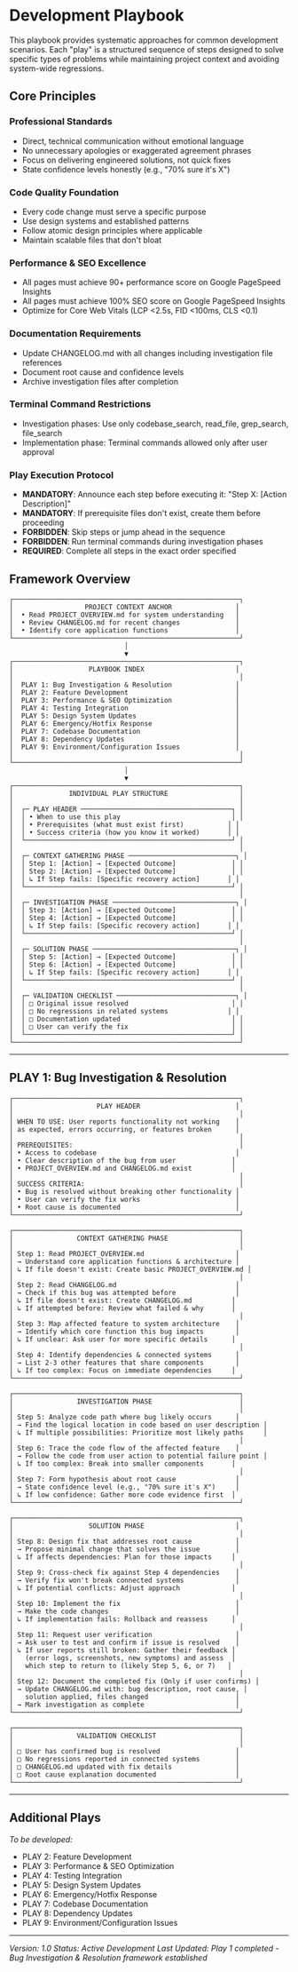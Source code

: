 # Development Playbook

This playbook provides systematic approaches for common development scenarios. Each "play" is a structured sequence of steps designed to solve specific types of problems while maintaining project context and avoiding system-wide regressions.

## Core Principles

### **Professional Standards**
- Direct, technical communication without emotional language
- No unnecessary apologies or exaggerated agreement phrases
- Focus on delivering engineered solutions, not quick fixes
- State confidence levels honestly (e.g., "70% sure it's X")

### **Code Quality Foundation**
- Every code change must serve a specific purpose
- Use design systems and established patterns
- Follow atomic design principles where applicable
- Maintain scalable files that don't bloat

### **Performance & SEO Excellence**
- All pages must achieve 90+ performance score on Google PageSpeed Insights
- All pages must achieve 100% SEO score on Google PageSpeed Insights
- Optimize for Core Web Vitals (LCP <2.5s, FID <100ms, CLS <0.1)

### **Documentation Requirements**
- Update CHANGELOG.md with all changes including investigation file references
- Document root cause and confidence levels
- Archive investigation files after completion

### **Terminal Command Restrictions**
- Investigation phases: Use only codebase_search, read_file, grep_search, file_search
- Implementation phase: Terminal commands allowed only after user approval

### **Play Execution Protocol**
- **MANDATORY**: Announce each step before executing it: "Step X: [Action Description]"
- **MANDATORY**: If prerequisite files don't exist, create them before proceeding
- **FORBIDDEN**: Skip steps or jump ahead in the sequence
- **FORBIDDEN**: Run terminal commands during investigation phases
- **REQUIRED**: Complete all steps in the exact order specified

## Framework Overview

```
┌─────────────────────────────────────────────────────────┐
│                  PROJECT CONTEXT ANCHOR                │
│  • Read PROJECT_OVERVIEW.md for system understanding   │
│  • Review CHANGELOG.md for recent changes              │
│  • Identify core application functions                 │
└─────────────────────────────────────────────────────────┘
                             │
                             ▼
┌─────────────────────────────────────────────────────────┐
│                   PLAYBOOK INDEX                       │
│                                                         │
│  PLAY 1: Bug Investigation & Resolution                │
│  PLAY 2: Feature Development                           │
│  PLAY 3: Performance & SEO Optimization                │
│  PLAY 4: Testing Integration                           │
│  PLAY 5: Design System Updates                         │
│  PLAY 6: Emergency/Hotfix Response                     │
│  PLAY 7: Codebase Documentation                        │
│  PLAY 8: Dependency Updates                            │
│  PLAY 9: Environment/Configuration Issues              │
│                                                         │
└─────────────────────────────────────────────────────────┘
                             │
                             ▼
┌─────────────────────────────────────────────────────────┐
│              INDIVIDUAL PLAY STRUCTURE                  │
│                                                         │
│  ┌─ PLAY HEADER ──────────────────────────────────────┐ │
│  │ • When to use this play                            │ │
│  │ • Prerequisites (what must exist first)           │ │
│  │ • Success criteria (how you know it worked)       │ │
│  └────────────────────────────────────────────────────┘ │
│                                                         │
│  ┌─ CONTEXT GATHERING PHASE ───────────────────────────┐ │
│  │ Step 1: [Action] → [Expected Outcome]              │ │
│  │ Step 2: [Action] → [Expected Outcome]              │ │
│  │ ↳ If Step fails: [Specific recovery action]       │ │
│  └────────────────────────────────────────────────────┘ │
│                                                         │
│  ┌─ INVESTIGATION PHASE ───────────────────────────────┐ │
│  │ Step 3: [Action] → [Expected Outcome]              │ │
│  │ Step 4: [Action] → [Expected Outcome]              │ │
│  │ ↳ If Step fails: [Specific recovery action]       │ │
│  └────────────────────────────────────────────────────┘ │
│                                                         │
│  ┌─ SOLUTION PHASE ────────────────────────────────────┐ │
│  │ Step 5: [Action] → [Expected Outcome]              │ │
│  │ Step 6: [Action] → [Expected Outcome]              │ │
│  │ ↳ If Step fails: [Specific recovery action]       │ │
│  └────────────────────────────────────────────────────┘ │
│                                                         │
│  ┌─ VALIDATION CHECKLIST ──────────────────────────────┐ │
│  │ □ Original issue resolved                          │ │
│  │ □ No regressions in related systems               │ │
│  │ □ Documentation updated                            │ │
│  │ □ User can verify the fix                          │ │
│  └────────────────────────────────────────────────────┘ │
└─────────────────────────────────────────────────────────┘
```

---

## PLAY 1: Bug Investigation & Resolution

```
┌─────────────────────────────────────────────────────────┐
│                     PLAY HEADER                        │
│                                                         │
│ WHEN TO USE: User reports functionality not working    │
│ as expected, errors occurring, or features broken      │
│                                                         │
│ PREREQUISITES:                                          │
│ • Access to codebase                                   │
│ • Clear description of the bug from user              │
│ • PROJECT_OVERVIEW.md and CHANGELOG.md exist          │
│                                                         │
│ SUCCESS CRITERIA:                                       │
│ • Bug is resolved without breaking other functionality │
│ • User can verify the fix works                        │
│ • Root cause is documented                             │
└─────────────────────────────────────────────────────────┘

┌─────────────────────────────────────────────────────────┐
│                CONTEXT GATHERING PHASE                  │
│                                                         │
│ Step 1: Read PROJECT_OVERVIEW.md                       │
│ → Understand core application functions & architecture │
│ ↳ If file doesn't exist: Create basic PROJECT_OVERVIEW.md │
│                                                         │
│ Step 2: Read CHANGELOG.md                              │
│ → Check if this bug was attempted before               │
│ ↳ If file doesn't exist: Create CHANGELOG.md          │
│ ↳ If attempted before: Review what failed & why       │
│                                                         │
│ Step 3: Map affected feature to system architecture    │
│ → Identify which core function this bug impacts        │
│ ↳ If unclear: Ask user for more specific details      │
│                                                         │
│ Step 4: Identify dependencies & connected systems      │
│ → List 2-3 other features that share components        │
│ ↳ If too complex: Focus on immediate dependencies     │
└─────────────────────────────────────────────────────────┘

┌─────────────────────────────────────────────────────────┐
│                INVESTIGATION PHASE                      │
│                                                         │
│ Step 5: Analyze code path where bug likely occurs      │
│ → Find the logical location in code based on user description │
│ ↳ If multiple possibilities: Prioritize most likely paths     │
│                                                         │
│ Step 6: Trace the code flow of the affected feature    │
│ → Follow the code from user action to potential failure point │
│ ↳ If too complex: Break into smaller components       │
│                                                         │
│ Step 7: Form hypothesis about root cause               │
│ → State confidence level (e.g., "70% sure it's X")     │
│ ↳ If low confidence: Gather more code evidence first  │
└─────────────────────────────────────────────────────────┘

┌─────────────────────────────────────────────────────────┐
│                   SOLUTION PHASE                       │
│                                                         │
│ Step 8: Design fix that addresses root cause           │
│ → Propose minimal change that solves the issue         │
│ ↳ If affects dependencies: Plan for those impacts     │
│                                                         │
│ Step 9: Cross-check fix against Step 4 dependencies    │
│ → Verify fix won't break connected systems             │
│ ↳ If potential conflicts: Adjust approach             │
│                                                         │
│ Step 10: Implement the fix                             │
│ → Make the code changes                                │
│ ↳ If implementation fails: Rollback and reassess      │
│                                                         │
│ Step 11: Request user verification                     │
│ → Ask user to test and confirm if issue is resolved    │
│ ↳ If user reports still broken: Gather their feedback │
│   (error logs, screenshots, new symptoms) and assess  │
│   which step to return to (likely Step 5, 6, or 7)   │
│                                                         │
│ Step 12: Document the completed fix (Only if user confirms) │
│ → Update CHANGELOG.md with: bug description, root cause, │
│   solution applied, files changed                      │
│ → Mark investigation as complete                       │
└─────────────────────────────────────────────────────────┘

┌─────────────────────────────────────────────────────────┐
│                VALIDATION CHECKLIST                     │
│                                                         │
│ □ User has confirmed bug is resolved                   │
│ □ No regressions reported in connected systems         │
│ □ CHANGELOG.md updated with fix details                │
│ □ Root cause explanation documented                    │
└─────────────────────────────────────────────────────────┘
```

---

## Additional Plays

*To be developed:*

- PLAY 2: Feature Development
- PLAY 3: Performance & SEO Optimization 
- PLAY 4: Testing Integration
- PLAY 5: Design System Updates
- PLAY 6: Emergency/Hotfix Response
- PLAY 7: Codebase Documentation
- PLAY 8: Dependency Updates
- PLAY 9: Environment/Configuration Issues

---

*Version: 1.0*
*Status: Active Development*
*Last Updated: Play 1 completed - Bug Investigation & Resolution framework established*